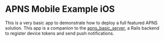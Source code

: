 # APNS Mobile Example iOS

This is a very basic app to demonstrate how to deploy a full featured APNS solution. This app is a companion to the [apns_basic_server](https://github.com/chasseurmic/apns_basic_server), a Rails backend to register device tokens and send push notifications.